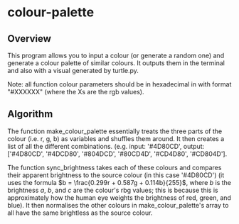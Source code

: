 # colour-palette

## Overview

This program allows you to input a colour (or generate a random one) and generate a colour palette of similar colours. It outputs them in the terminal and also with a visual generated by turtle.py.

Note: all function colour parameters should be in hexadecimal in with format "#XXXXXX" (where the Xs are the rgb values).

## Algorithm

The function make_colour_palette essentially treats the three parts of the colour (i.e. r, g, b) as variables and shuffles them around. It then creates a list of all the different combinations. (e.g. input: '#4D80CD', output: ['#4D80CD', '#4DCD80', '#804DCD', '#80CD4D', '#CD4D80', '#CD804D']. 

The function sync_brightness takes each of these colours and compares their apparent brightness to the source colour (in this case '#4D80CD') (it uses the formula $b = \frac{0.299r + 0.587g + 0.114b}{255}$, where $b$ is the brightness $a$, $b$, and $c$ are the colour's rbg values; this is because this is approximately how the human eye weights the brightness of red, green, and blue). It then normalises the other colours in make_colour_palette's array to all have the same brightless as the source colour.
